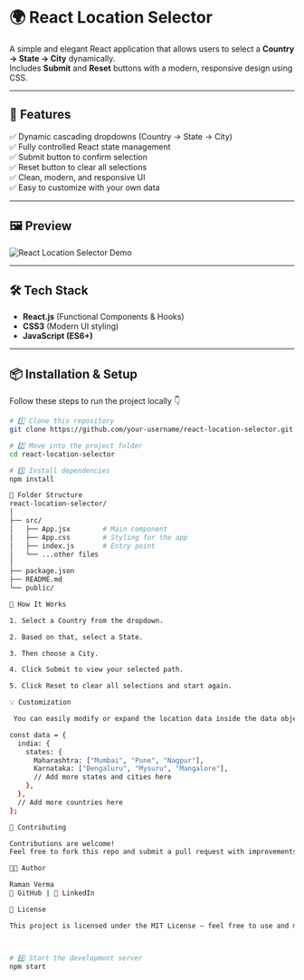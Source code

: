 
# 🌍 React Location Selector

A simple and elegant React application that allows users to select a **Country → State → City** dynamically.  
Includes **Submit** and **Reset** buttons with a modern, responsive design using CSS.

---

## 🚀 Features

✅ Dynamic cascading dropdowns (Country → State → City)  
✅ Fully controlled React state management  
✅ Submit button to confirm selection  
✅ Reset button to clear all selections  
✅ Clean, modern, and responsive UI  
✅ Easy to customize with your own data  

---

## 🖼️ Preview

![React Location Selector Demo](https://via.placeholder.com/800x400?text=React+Location+Selector+Preview)

---

## 🛠️ Tech Stack

- **React.js** (Functional Components & Hooks)
- **CSS3** (Modern UI styling)
- **JavaScript (ES6+)**

---

## 📦 Installation & Setup

Follow these steps to run the project locally 👇

```bash
# 1️⃣ Clone this repository
git clone https://github.com/your-username/react-location-selector.git

# 2️⃣ Move into the project folder
cd react-location-selector

# 3️⃣ Install dependencies
npm install

🧩 Folder Structure
react-location-selector/
│
├── src/
│   ├── App.jsx        # Main component
│   ├── App.css        # Styling for the app
│   ├── index.js       # Entry point
│   └── ...other files
│
├── package.json
├── README.md
└── public/

🎯 How It Works

1. Select a Country from the dropdown.

2. Based on that, select a State.

3. Then choose a City.

4. Click Submit to view your selected path.

5. Click Reset to clear all selections and start again.

💡 Customization

 You can easily modify or expand the location data inside the data object in App.jsx.

const data = {
  india: {
    states: {
      Maharashtra: ["Mumbai", "Pune", "Nagpur"],
      Karnataka: ["Bengaluru", "Mysuru", "Mangalore"],
      // Add more states and cities here
    },
  },
  // Add more countries here
};

🤝 Contributing

Contributions are welcome!
Feel free to fork this repo and submit a pull request with improvements.

🧑‍💻 Author

Raman Verma
💼 GitHub | 💬 LinkedIn

🪪 License

This project is licensed under the MIT License — feel free to use and modify it.



# 4️⃣ Start the development server
npm start
